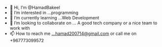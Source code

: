 - 👋 Hi, I’m @HamadBakeel
- 👀 I’m interested in ...programming
- 🌱 I’m currently learning ...Web Development
- 💞️ I’m looking to collaborate on ... A good tech company or a nice team to work with
- 📫 How to reach me ...hamad200714@gmail.com or call me on +967773099572

<!---
HamadBakeel/HamadBakeel is a ✨ special ✨ repository because its `README.md` (this file) appears on your GitHub profile.
You can click the Preview link to take a look at your changes.
--->
